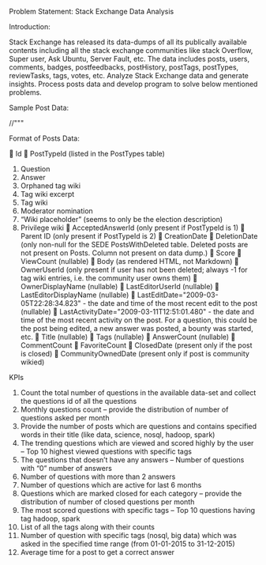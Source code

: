 Problem Statement: Stack Exchange Data Analysis

Introduction:

Stack Exchange has released its data-dumps of all its publically available contents including all the 
stack exchange communities like stack Overflow, Super user, Ask Ubuntu, Server Fault, etc. The data 
includes posts, users, comments, badges, postfeedbacks, postHistory, postTags, postTypes, reviewTasks, 
tags, votes, etc. Analyze Stack Exchange data and generate insights. Process posts data and develop 
program to solve below mentioned problems.

Sample Post Data:

//<row Id="41" PostTypeId="1" AcceptedAnswerId="44" CreationDate="2014-05-14T11:15:40.907" Score="28" 
ViewCount="1897" Body="&lt;p&gt;R has many libraries which are aimed at Data Analysis (e.g. JAGS, BUGS, ARULES etc..),and is mentioned in popular textbooks such as: J.Krusche, Doing Bayesian Data Analysis; B.Lantz, &quot;Machine Learning with R&quot;.&lt;/p&gt;&#xA;&#xA;&lt;p&gt;I've seen a guideline of 5TB for a dataset to be considered as Big Data.&lt;/p&gt;&#xA;&#xA;&lt;p&gt;My question is: Is R suitable for the amount of Data typically seen in Big Data problems? &#xA;Are there strategies to be employed when using R with this size of dataset?&lt;/p&gt;&#xA;" OwnerUserId="136" LastEditorUserId="118" LastEditDate="2014-05-14T13:06:28.407" LastActivityDate="2015-04-12T05:00:23.663" Title="Is the R language suitable for Big Data" Tags="&lt;bigdata&gt;&lt;r&gt;" AnswerCount="8" CommentCount="1" FavoriteCount="13" />"""


Format of Posts Data:

 Id
 PostTypeId (listed in the PostTypes table)
 1. Question
 2. Answer
 3. Orphaned tag wiki
 4. Tag wiki excerpt
 5. Tag wiki
 6. Moderator nomination
 7. “Wiki placeholder” (seems to only be the election description)
 8. Privilege wiki
 AcceptedAnswerId (only present if PostTypeId is 1)
 Parent ID (only present if PostTypeId is 2)
 CreationDate
 DeletionDate (only non-null for the SEDE PostsWithDeleted table. Deleted posts are not present on Posts. Column not present on data dump.)
 Score
 ViewCount (nullable)
 Body (as rendered HTML, not Markdown)
 OwnerUserId (only present if user has not been deleted; always -1 for tag wiki entries, i.e. the community user owns them)
 OwnerDisplayName (nullable)
 LastEditorUserId (nullable)
 LastEditorDisplayName (nullable)
 LastEditDate="2009-03-05T22:28:34.823" - the date and time of the most recent edit to the post (nullable)
 LastActivityDate="2009-03-11T12:51:01.480" - the date and time of the most recent activity on the post. For a question, this could be the post being edited, a new answer was posted, a bounty was started, etc.
 Title (nullable)
 Tags (nullable)
 AnswerCount (nullable)
 CommentCount
 FavoriteCount
 ClosedDate (present only if the post is closed)
 CommunityOwnedDate (present only if post is community wikied)

KPIs
1. Count the total number of questions in the available data-set and collect the questions id of all the questions
2. Monthly questions count – provide the distribution of number of questions asked per month
3. Provide the number of posts which are questions and contains specified words in their title (like data, science, nosql, hadoop, spark)
4. The trending questions which are viewed and scored highly by the user – Top 10 highest viewed questions with specific tags
5. The questions that doesn’t have any answers – Number of questions with “0” number of answers
6. Number of questions with more than 2 answers
7. Number of questions which are active for last 6 months
8. Questions which are marked closed for each category – provide the distribution of number of closed questions per month
9. The most scored questions with specific tags – Top 10 questions having tag hadoop, spark
10. List of all the tags along with their counts
11. Number of question with specific tags (nosql, big data) which was asked in the specified time range (from 01-01-2015 to 31-12-2015)
12. Average time for a post to get a correct answer
